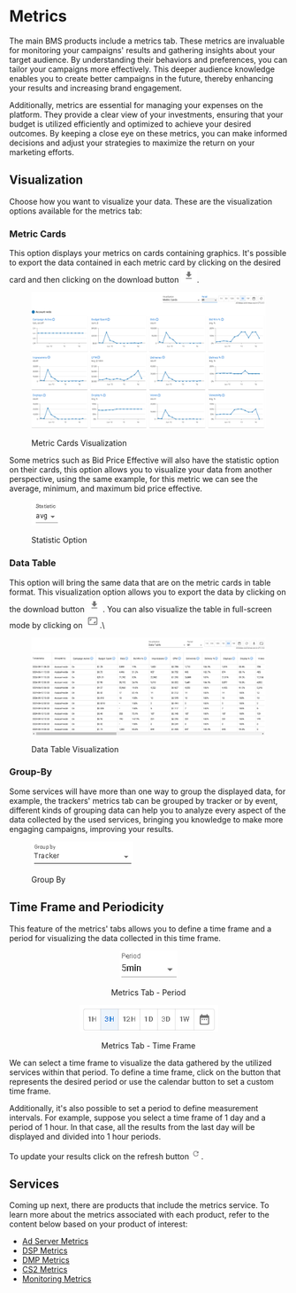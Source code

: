 # Metrics

The main BMS products include a metrics tab. These metrics are invaluable for monitoring your campaigns' results and gathering insights about your target audience. By understanding their behaviors and preferences, you can tailor your campaigns more effectively. This deeper audience knowledge enables you to create better campaigns in the future, thereby enhancing your results and increasing brand engagement.

Additionally, metrics are essential for managing your expenses on the platform. They provide a clear view of your investments, ensuring that your budget is utilized efficiently and optimized to achieve your desired outcomes. By keeping a close eye on these metrics, you can make informed decisions and adjust your strategies to maximize the return on your marketing efforts.

## Visualization

Choose how you want to visualize your data. These are the visualization options available for the metrics tab:

### Metric Cards&#x20;

This option displays your metrics on cards containing graphics. It's possible to export the data contained in each metric card by clicking on the desired card and then clicking on the download button <img src="../.gitbook/assets/image (125).png" alt="" data-size="line">.&#x20;

<figure><img src="../.gitbook/assets/image (2) (1) (1) (1) (1) (1).png" alt=""><figcaption><p>Metric Cards Visualization</p></figcaption></figure>

Some metrics such as Bid Price Effective will also have the statistic option on their cards, this option allows you to visualize your data from another perspective, using the same example, for this metric we can see the average, minimum, and maximum bid price effective.

<figure><img src="../.gitbook/assets/image (1) (1) (1) (1) (1) (1) (1).png" alt=""><figcaption><p>Statistic Option</p></figcaption></figure>

### Data Table

This option will bring the same data that are on the metric cards in table format. This visualization option allows you to export the data by clicking on the download button <img src="../.gitbook/assets/image (125).png" alt="" data-size="line">.  You can also visualize the table in full-screen mode by clicking on ![](<../.gitbook/assets/image (126).png>).\


<figure><img src="../.gitbook/assets/image (2) (1) (1) (1) (1) (1) (1).png" alt=""><figcaption><p>Data Table Visualization</p></figcaption></figure>

### Group-By

Some services will have more than one way to group the displayed data, for example, the trackers' metrics tab can be grouped by tracker or by event, different kinds of grouping data can help you to analyze every aspect of the data collected by the used services, bringing you knowledge to make more engaging campaigns, improving your results.

<figure><img src="../.gitbook/assets/image (3) (8).png" alt=""><figcaption><p>Group By</p></figcaption></figure>

## Time Frame and Periodicity

This feature of the metrics' tabs allows you to define a time frame and a period for visualizing the data collected in this time frame.&#x20;

<div align="center"><figure><img src="../.gitbook/assets/image (119).png" alt=""><figcaption><p>Metrics Tab - Period</p></figcaption></figure> <figure><img src="../.gitbook/assets/Captura de tela 2024-05-16 081812.png" alt=""><figcaption><p>Metrics Tab - Time Frame</p></figcaption></figure></div>

We can select a time frame to visualize the data gathered by the utilized services within that period. To define a time frame, click on the button that represents the desired period or use the calendar button to set a custom time frame.

Additionally, it's also possible to set a period to define measurement intervals. For example, suppose you select a time frame of 1 day and a period of 1 hour. In that case, all the results from the last day will be displayed and divided into 1 hour periods.

To update your results click on the refresh button <img src="../.gitbook/assets/image (122).png" alt="" data-size="original">.

## Services

Coming up next, there are products that include the metrics service. To learn more about the metrics associated with each product, refer to the content below based on your product of interest:

* [Ad Server Metrics](ad-server/ad-server-metrics.md)
* [DSP Metrics](demand-side-platform-dsp/dsp-metrics.md)
* [DMP Metrics](data-management-platform-dmp/dmp-metrics.md)
* [CS2 Metrics](catalog-storage-service-cs2/cs2-metrics.md)
* [Monitoring Metrics](monitoring/monitoring-metrics.md)
